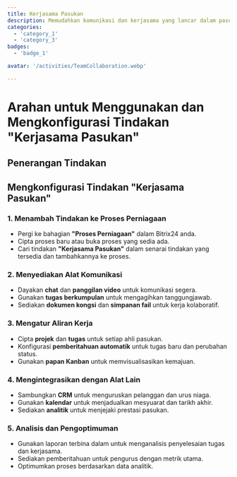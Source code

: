 ```yaml
---
title: Kerjasama Pasukan
description: Memudahkan komunikasi dan kerjasama yang lancar dalam pasukan anda.
categories: 
  - 'category_1'
  - 'category_3'
badges: 
  - 'badge_1'

avatar: '/activities/TeamCollaboration.webp'

---
```

# Arahan untuk Menggunakan dan Mengkonfigurasi Tindakan "Kerjasama Pasukan"

## Penerangan Tindakan

## **Mengkonfigurasi Tindakan "Kerjasama Pasukan"**

### 1. Menambah Tindakan ke Proses Perniagaan
- Pergi ke bahagian **"Proses Perniagaan"** dalam Bitrix24 anda.
- Cipta proses baru atau buka proses yang sedia ada.
- Cari tindakan **"Kerjasama Pasukan"** dalam senarai tindakan yang tersedia dan tambahkannya ke proses.

### 2. Menyediakan Alat Komunikasi
- Dayakan **chat** dan **panggilan video** untuk komunikasi segera.
- Gunakan **tugas berkumpulan** untuk mengagihkan tanggungjawab.
- Sediakan **dokumen kongsi** dan **simpanan fail** untuk kerja kolaboratif.

### 3. Mengatur Aliran Kerja
- Cipta **projek** dan **tugas** untuk setiap ahli pasukan.
- Konfigurasi **pemberitahuan automatik** untuk tugas baru dan perubahan status.
- Gunakan **papan Kanban** untuk memvisualisasikan kemajuan.

### 4. Mengintegrasikan dengan Alat Lain
- Sambungkan **CRM** untuk menguruskan pelanggan dan urus niaga.
- Gunakan **kalendar** untuk menjadualkan mesyuarat dan tarikh akhir.
- Sediakan **analitik** untuk menjejaki prestasi pasukan.

### 5. Analisis dan Pengoptimuman
- Gunakan laporan terbina dalam untuk menganalisis penyelesaian tugas dan kerjasama.
- Sediakan pemberitahuan untuk pengurus dengan metrik utama.
- Optimumkan proses berdasarkan data analitik.